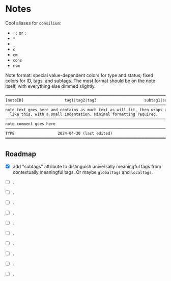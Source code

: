 # Notes

Cool aliases for `consilium`:

* `::` or `:`
* `*`
* `_`
* `c`
* `cm`
* `cons`
* `csm`

Note format: special value-dependent colors for type and status; fixed colors for ID, tags, and subtags. The most format
should be on the note itself, with everything else dimmed slightly.

```txt
═════════════════════════════════════════════════════════════════════════════
[noteID]                  tag1|tag2|tag3                     subtag1|subtag2    
─────────────────────────────────────────────────────────────────────────────
note text goes here and contains as much text as will fit, then wraps around
  like this, with a small indentation. Minimal formatting required.
─────────────────────────────────────────────────────────────────────────────
note comment goes here
─────────────────────────────────────────────────────────────────────────────
TYPE                   2024-04-30 (last edited)                        STATUS
═════════════════════════════════════════════════════════════════════════════

```

## Roadmap

- [x] add "subtags" attribute to distinguish universally meaningful tags from contextually meaningful tags. Or maybe `globalTags` and `localTags`.
- [ ] .
- [ ] .
- [ ] .
- [ ] .
- [ ] .
- [ ] .
- [ ] .
- [ ] .
- [ ] .
- [ ] .

